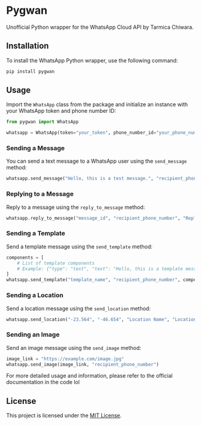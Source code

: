 # Pygwan

Unofficial Python wrapper for the WhatsApp Cloud API by Tarmica Chiwara.

## Installation

To install the WhatsApp Python wrapper, use the following command:

```bash
pip install pygwan
```

## Usage

Import the `WhatsApp` class from the package and initialize an instance with your WhatsApp token and phone number ID:

```python
from pygwan import WhatsApp

whatsapp = WhatsApp(token="your_token", phone_number_id="your_phone_number_id")
```

### Sending a Message

You can send a text message to a WhatsApp user using the `send_message` method:

```python
whatsapp.send_message("Hello, this is a test message.", "recipient_phone_number")
```

### Replying to a Message

Reply to a message using the `reply_to_message` method:

```python
whatsapp.reply_to_message("message_id", "recipient_phone_number", "Reply message.")
```

### Sending a Template

Send a template message using the `send_template` method:

```python
components = [
    # List of template components
    # Example: {"type": "text", "text": "Hello, this is a template message."}
]
whatsapp.send_template("template_name", "recipient_phone_number", components)
```

### Sending a Location

Send a location message using the `send_location` method:

```python
whatsapp.send_location("-23.564", "-46.654", "Location Name", "Location Address", "recipient_phone_number")
```

### Sending an Image

Send an image message using the `send_image` method:

```python
image_link = "https://example.com/image.jpg"
whatsapp.send_image(image_link, "recipient_phone_number")
```



For more detailed usage and information, please refer to the official documentation in the code lol

## License

This project is licensed under the [MIT License](https://opensource.org/licenses/MIT).
